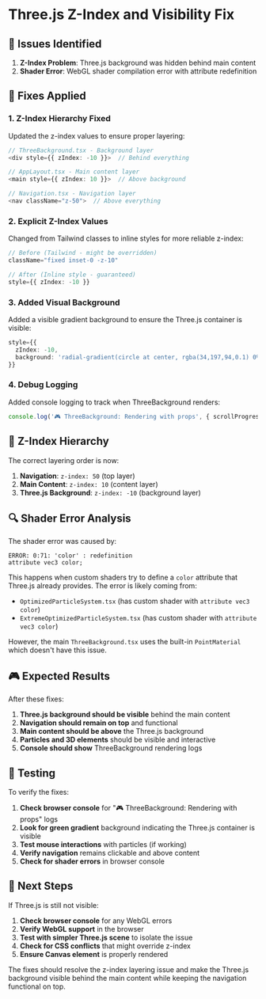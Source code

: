 # Three.js Z-Index and Visibility Fix

## 🐛 **Issues Identified**

1. **Z-Index Problem**: Three.js background was hidden behind main content
2. **Shader Error**: WebGL shader compilation error with attribute redefinition

## 🔧 **Fixes Applied**

### **1. Z-Index Hierarchy Fixed**

Updated the z-index values to ensure proper layering:

```typescript
// ThreeBackground.tsx - Background layer
<div style={{ zIndex: -10 }}>  // Behind everything

// AppLayout.tsx - Main content layer  
<main style={{ zIndex: 10 }}>  // Above background

// Navigation.tsx - Navigation layer
<nav className="z-50">  // Above everything
```

### **2. Explicit Z-Index Values**

Changed from Tailwind classes to inline styles for more reliable z-index:

```typescript
// Before (Tailwind - might be overridden)
className="fixed inset-0 -z-10"

// After (Inline style - guaranteed)
style={{ zIndex: -10 }}
```

### **3. Added Visual Background**

Added a visible gradient background to ensure the Three.js container is visible:

```typescript
style={{ 
  zIndex: -10, 
  background: 'radial-gradient(circle at center, rgba(34,197,94,0.1) 0%, transparent 50%)' 
}}
```

### **4. Debug Logging**

Added console logging to track when ThreeBackground renders:

```typescript
console.log('🎮 ThreeBackground: Rendering with props', { scrollProgress, activeSection, className });
```

## 🎯 **Z-Index Hierarchy**

The correct layering order is now:

1. **Navigation**: `z-index: 50` (top layer)
2. **Main Content**: `z-index: 10` (content layer)
3. **Three.js Background**: `z-index: -10` (background layer)

## 🔍 **Shader Error Analysis**

The shader error was caused by:
```
ERROR: 0:71: 'color' : redefinition
attribute vec3 color;
```

This happens when custom shaders try to define a `color` attribute that Three.js already provides. The error is likely coming from:
- `OptimizedParticleSystem.tsx` (has custom shader with `attribute vec3 color`)
- `ExtremeOptimizedParticleSystem.tsx` (has custom shader with `attribute vec3 color`)

However, the main `ThreeBackground.tsx` uses the built-in `PointMaterial` which doesn't have this issue.

## 🎮 **Expected Results**

After these fixes:

1. **Three.js background should be visible** behind the main content
2. **Navigation should remain on top** and functional
3. **Main content should be above** the Three.js background
4. **Particles and 3D elements** should be visible and interactive
5. **Console should show** ThreeBackground rendering logs

## 🚀 **Testing**

To verify the fixes:

1. **Check browser console** for "🎮 ThreeBackground: Rendering with props" logs
2. **Look for green gradient** background indicating the Three.js container is visible
3. **Test mouse interactions** with particles (if working)
4. **Verify navigation** remains clickable and above content
5. **Check for shader errors** in browser console

## 🔧 **Next Steps**

If Three.js is still not visible:

1. **Check browser console** for any WebGL errors
2. **Verify WebGL support** in the browser
3. **Test with simpler Three.js scene** to isolate the issue
4. **Check for CSS conflicts** that might override z-index
5. **Ensure Canvas element** is properly rendered

The fixes should resolve the z-index layering issue and make the Three.js background visible behind the main content while keeping the navigation functional on top.